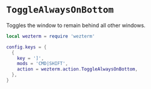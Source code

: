 # `ToggleAlwaysOnBottom`

Toggles the window to remain behind all other windows.

```lua
local wezterm = require 'wezterm'

config.keys = {
  {
    key = ']',
    mods = 'CMD|SHIFT',
    action = wezterm.action.ToggleAlwaysOnBottom,
  },
}
```


